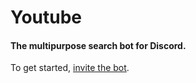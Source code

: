 # Youtube

#### The multipurpose search bot for Discord.

To get started, [invite the bot](https://discordapp.com/oauth2/authorize?client_id=205224451523084288&scope=bot&permissions=84992).
